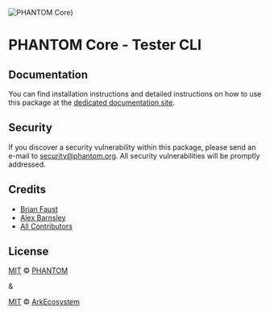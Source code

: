 ![PHANTOM Core](https://i.imgur.com/dPHOKrL.jpg))

# PHANTOM Core - Tester CLI

## Documentation

You can find installation instructions and detailed instructions on how to use this package at the [dedicated documentation site](https://docs.phantom.org/guidebook/core/plugins/core-tester-cli.html).

## Security

If you discover a security vulnerability within this package, please send an e-mail to security@phantom.org. All security vulnerabilities will be promptly addressed.

## Credits

-   [Brian Faust](https://github.com/faustbrian)
-   [Alex Barnsley](https://github.com/alexbarnsley)
-   [All Contributors](../../../../contributors)

## License

[MIT](LICENSE) © [PHANTOM](https://phantom.org)

&

[MIT](LICENSE) © [ArkEcosystem](https://ark.io)

